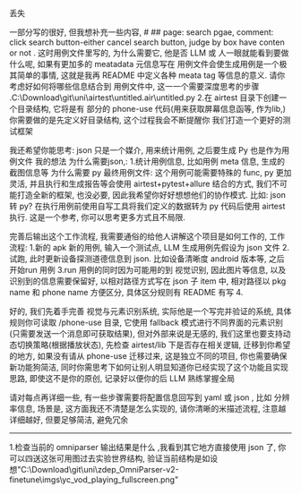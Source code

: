 丢失

一部分写的很好, 但我想补充一些内容, # ## page: search pgae, comment: click search button-either cancel search button, judge by box have conten or not . 这时用例文件里写的, 为什么需要它, 他是否 LLM 或
  人一眼就能看到要做什么呢, 如果有更加多的 meatadata 元信息写在 用例文件会使生成用例是一个极其简单的事情, 这就是我再 README 中定义各种 meata tag 等信息的意义. 请你考虑好如何将哪些信息结合到 用例文件中,
  这一一个需要深度思考的步骤 .C:\Download\git\uni\airtest\untitled.air\untitled.py  2.在 airtest 目录下创建一个目录结构, 它将是有 部分的 phone-use 代码(用来获取屏幕信息函等, 作为lib,)
  你需要做的是先定义好目录结构, 这个过程我会不断提醒你 我们打造一个更好的测试框架
  
我还希望你能思考: json 只是一个媒介, 用来统计用例, 之后要生成 Py 也是作为用例文件
  我的想法 为什么需要json,: 1.统计用例信息, 比如用例 meta 信息, 生成的截图信息等
  为什么需要 py 最终用例文件: 这个用例可能需要特殊的 func, py 更加灵活, 并且执行和生成报告等会使用 airtest+pytest+allure 结合的方式, 我们不可能打造全新的框架, 也没必要,
  因此我希望你好好想想他们的协作模式. 比如: json 转 py? 在执行用例前使用自写工具将我们定义的数据转为 py 代码后使用 airtest 执行. 这是一个参考, 你可以思考更多方式且不局限.
  
 完善后输出这个工作流程, 我需要通俗的给他人讲解这个项目是如何工作的, 工作流程:
  1.新的 apk 新的用例, 输入一个测试点, LLM 生成用例先假设为 json 文件
  2.试跑, 此时更新设备探测道德信息到 json. 比如设备清晰度 android 版本等, 之后开始run 用例
  3.run 用例的同时因为可能用的到 视觉识别, 因此图片等信息, 以及识别到的信息需要保留好, 以相对路径方式写在 json 子 item 中, 相对路径以 pkg name 和 phone name 方便区分, 具体区分规则有 README 有写
  4.
  
  
  
好的, 我们先着手完善 视觉与元素识别系统, 实际他是一个写完并验证的系统, 具体规则你可读取 /phone-use 目录, 它使用 fallback 模式进行不同界面的元素识别(只需要发送一个消息即可获取结果), 但对外部来说是无感的,
  我们这里也要支持动态切换策略(根据播放状态), 先检查 airtest/lib 下是否存在相关逻辑, 迁移到你希望的地方, 如果没有请从 phone-use 迁移过来, 这是独立不同的项目, 你也需要确保新功能狗简洁,
  同时你需思考下如何让别人明显知道你已经实现了这个功能且实现思路, 即使这不是你的原创, 记录好以便你的后 LLM 熟练掌握全局
  

请对每点再详细一些, 有一些步骤需要将配置信息回写到 yaml 或 json , 比如 分辨率信息, 场景是, 这方面我还不清楚是怎么实现的, 请你清晰的米描述流程, 注意越详细越好, 但要足够简洁, 避免冗余


----

1.检查当前的 omniparser 输出结果是什么 ,我看到其它地方直接使用 json 了, 你可以四送这张可用图过去实验世界结构, 验证当前结构是如设想"C:\Download\git\uni\zdep_OmniParser-v2-finetune\imgs\yc_vod_playing_fullscreen.png"
